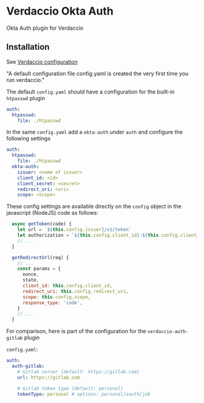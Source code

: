# Verdaccio Okta Auth

Okta Auth plugin for Verdaccio

## Installation

See [Verdaccio configuration](https://verdaccio.org/docs/en/configuration)

"A default configuration file config.yaml is created the very first time you run verdaccio."

The default `config.yaml` should have a configuration for the built-in `htpasswd` plugin

```yaml
auth:
  htpasswd:
    file: ./htpasswd
```

In the same `config.yaml` add a `okta-auth` under `auth` and configure the following settings

```yaml
auth:
  htpasswd:
    file: ./htpasswd
  okta-auth:
    issuer: <name of issuer>
    client_id: <id>
    client_secret: <secret>
    redirect_uri: <uri>
    scope: <scope>
```

These config settings are available directly on the `config` object in the javascript (NodeJS) code as follows:

```js
  async getToken(code) {
    let url = `${this.config.issuer}/v1/token`
    let authorization = `${this.config.client_id}:${this.config.client_secret}`
    // ...
  }

  getRedirectUrl(req) {
    // ...
    const params = {
      nonce,
      state,
      client_id: this.config.client_id,
      redirect_uri: this.config.redirect_uri,
      scope: this.config.scope,
      response_type: 'code',
    }
    // ...
  }
```

For comparison, here is part of the configuration for the `verdaccio-auth-gitlab` plugin

`config.yaml`:

```yaml
auth:
  auth-gitlab:
    # Gitlab server (default: https://gitlab.com)
    url: https://gitlab.com

    # Gitlab token type (default: personal)
    tokenType: personal # options: personal/oauth/job
```


